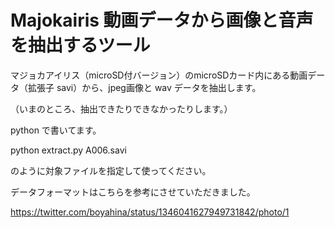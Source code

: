# Majokairis 動画データから画像と音声を抽出するツール
マジョカアイリス（microSD付バージョン）のmicroSDカード内にある動画データ（拡張子 savi）から、jpeg画像と wav データを抽出します。

（いまのところ、抽出できたりできなかったりします。）

python で書いてます。

python extract.py A006.savi

のように対象ファイルを指定して使ってください。

データフォーマットはこちらを参考にさせていただきました。

https://twitter.com/boyahina/status/1346041627949731842/photo/1
